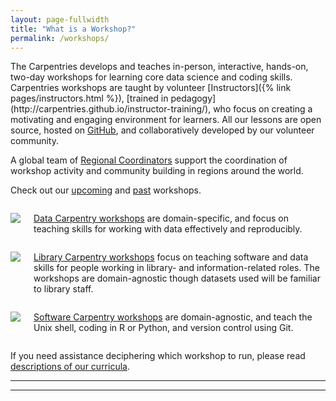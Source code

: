 ```yaml
---
layout: page-fullwidth
title: "What is a Workshop?"
permalink: /workshops/
---
```


<p>The Carpentries develops and teaches in-person, interactive, hands-on, two-day workshops for learning core data science and coding skills. Carpentries workshops are
taught by volunteer [Instructors]({% link pages/instructors.html %}), [trained in pedagogy](http://carpentries.github.io/instructor-training/), who focus on creating a motivating and engaging environment for learners. All our lessons are open source, hosted on
<a href="https://github.com/">GitHub</a>, and collaboratively developed by our volunteer community. </p>

<p>A global team of <a href="{% link pages/regional_coordinators.html %}">Regional Coordinators</a> support the coordination of workshop activity and community building in regions around the world. </p>

<p>
Check out our <a href="/upcoming_workshops/">upcoming</a> and <a href="/past_workshops/">past</a> workshops.
</p>



<div class="row">

  <div class="medium-4 columns">
  <p>  
    <a href="https://datacarpentry.org"><img src="{{ site.urlimg }}/logos/dc.svg"></a>
  </p>
  <p>
    <a href="https://datacarpentry.org/workshops/">Data Carpentry workshops</a> are domain-specific, and focus on teaching skills for working with data effectively and reproducibly.
  </p>
  </div>

  <div class="medium-4 columns">
  <p>
    <a href="https://librarycarpentry.org"><img src="{{ site.urlimg }}/logos/lc.svg"></a> 
  </p>
  <p>
    <a href="https://librarycarpentry.org/workshops/">Library Carpentry workshops</a> focus on teaching software and data skills for people working in library- and information-related roles. The workshops are domain-agnostic though datasets used will be familiar to library staff.
  </p>
  </div>

  <div class="medium-4 columns">
  <p>
     <a href="https://software-carpentry.org"><img src="{{ site.urlimg }}/logos/swc.svg"></a>
  </p>
  <p>
    <a href="https://software-carpentry.org/workshops/">Software Carpentry workshops</a> are domain-agnostic, and teach the Unix shell, coding in R or Python, and version control using Git.
  </p>
  </div>

</div>

<p>
If you need assistance deciphering which workshop to run, please read <a href="/workshops-curricula/">descriptions of our curricula</a>.
</p>


<hr>


<hr>


